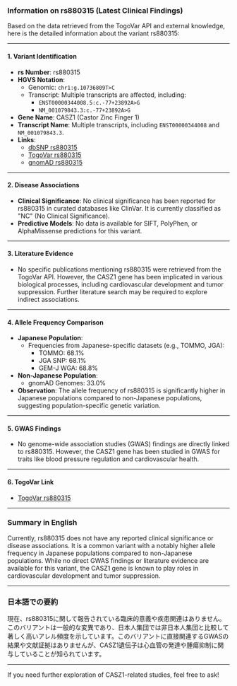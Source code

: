 ### Information on rs880315 (Latest Clinical Findings)
Based on the data retrieved from the TogoVar API and external knowledge, here is the detailed information about the variant rs880315:

---

#### 1. **Variant Identification**
- **rs Number**: rs880315  
- **HGVS Notation**:  
  - Genomic: `chr1:g.10736809T>C`  
  - Transcript: Multiple transcripts are affected, including:  
    - `ENST00000344008.5:c.-77+23892A>G`  
    - `NM_001079843.3:c.-77+23892A>G`  
- **Gene Name**: CASZ1 (Castor Zinc Finger 1)  
- **Transcript Name**: Multiple transcripts, including `ENST00000344008` and `NM_001079843.3`.  
- **Links**:  
  - [dbSNP rs880315](https://identifiers.org/dbsnp/rs880315)  
  - [TogoVar rs880315](https://togovar.org/variant/tgv344062)  
  - [gnomAD rs880315](https://gnomad.broadinstitute.org/variant/1-10736809-T-C?dataset=gnomad_r4)  

---

#### 2. **Disease Associations**
- **Clinical Significance**: No clinical significance has been reported for rs880315 in curated databases like ClinVar. It is currently classified as "NC" (No Clinical Significance).  
- **Predictive Models**: No data is available for SIFT, PolyPhen, or AlphaMissense predictions for this variant.  

---

#### 3. **Literature Evidence**
- No specific publications mentioning rs880315 were retrieved from the TogoVar API. However, the CASZ1 gene has been implicated in various biological processes, including cardiovascular development and tumor suppression. Further literature search may be required to explore indirect associations.  

---

#### 4. **Allele Frequency Comparison**
- **Japanese Population**:  
  - Frequencies from Japanese-specific datasets (e.g., TOMMO, JGA):  
    - TOMMO: 68.1%  
    - JGA SNP: 68.1%  
    - GEM-J WGA: 68.8%  
- **Non-Japanese Population**:  
  - gnomAD Genomes: 33.0%  
- **Observation**: The allele frequency of rs880315 is significantly higher in Japanese populations compared to non-Japanese populations, suggesting population-specific genetic variation.  

---

#### 5. **GWAS Findings**
- No genome-wide association studies (GWAS) findings are directly linked to rs880315. However, the CASZ1 gene has been studied in GWAS for traits like blood pressure regulation and cardiovascular health.  

---

#### 6. **TogoVar Link**
- [TogoVar rs880315](https://togovar.org/variant/tgv344062)  

---

### Summary in English
Currently, rs880315 does not have any reported clinical significance or disease associations. It is a common variant with a notably higher allele frequency in Japanese populations compared to non-Japanese populations. While no direct GWAS findings or literature evidence are available for this variant, the CASZ1 gene is known to play roles in cardiovascular development and tumor suppression.

---

### 日本語での要約
現在、rs880315に関して報告されている臨床的意義や疾患関連はありません。このバリアントは一般的な変異であり、日本人集団では非日本人集団と比較して著しく高いアレル頻度を示しています。このバリアントに直接関連するGWASの結果や文献証拠はありませんが、CASZ1遺伝子は心血管の発達や腫瘍抑制に関与していることが知られています。

---

If you need further exploration of CASZ1-related studies, feel free to ask!